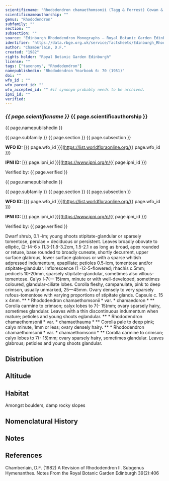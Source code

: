```yaml
---
scientificname: "Rhododendron chamaethomsonii (Tagg & Forrest) Cowan & Davidian"
scientificnameauthorship: ""
genus: "Rhododendron"
subfamily: ""
section: ""
subsection: ""
source: "Edinburgh Rhododendron Monographs – Royal Botanic Garden Edinburgh"
identifier: "https://data.rbge.org.uk/service/factsheets/Edinburgh_Rhododendron_Monographs.xhtml"
author: "Chamberlain, D.F."
created: "1982"
rights holder: "Royal Botanic Garden Edinburgh"
license: ""
tags: ["taxonomy", "Rhododendron"]
namepublishedin: "Rhododendron Yearbook 6: 70 (1951)"
doi: ""
wfo_id : ""
wfo_parent_id: ""
wfo_accepted_id: "" #if synonym probably needs to be archived.                      
ipni_id: ""
verified:
---
```

### _{{ page.scientificname }}_ {{ page.scientificauthorship }}
 {{ page.namepublishedin }}

{{ page.subfamily }} {{ page.section }} {{ page.subsection }}

**WFO ID:** [{{ page.wfo_id }}](https://list.worldfloraonline.org/{{ page.wfo_id }})

**IPNI ID:** [{{ page.ipni_id }}](https://www.ipni.org/n/{{ page.ipni_id }})

Verified by: {{ page.verified }}

 {{ page.namepublishedin }}

{{ page.subfamily }} {{ page.section }} {{ page.subsection }}

**WFO ID:** [{{ page.wfo_id }}](https://list.worldfloraonline.org/{{ page.wfo_id }})

**IPNI ID:** [{{ page.ipni_id }}](https://www.ipni.org/n/{{ page.ipni_id }})

Verified by: {{ page.verified }}



Dwarf shrub, 0.1 -lm; young shoots stipitate-glandular or sparsely tomentose, perulae ± deciduous or persistent. Leaves broadly obovate to elliptic, (2-)4-6 x (1.3-)1.8-3.2cm, 1.5-2.1 x as long as broad, apex rounded or retuse, base rounded to broadly cuneate, shortly decurrent, upper surface glabrous, lower surface glabrous or with a sparse whitish adpressed indumentum, epapillate; petioles 0.5-lcm, tomentose and/or stipitate-glandular. Inflorescence (1 -)2-5-flowered; rhachis c.5mm; pedicels 10-20mm, sparsely stipitate-glandular, sometimes also villous-tomentose. Calyx l-7(— 15)mm, minute or with well-developed, sometimes coloured, glandular-ciliate lobes. Corolla fleshy, campanulate, pink to deep crimson, usually unmarked, 25—45mm. Ovary densely to very sparsely rufous-tomentose with varying proportions of stipitate glands. Capsule c. 15 x 4mm. ** * Rhododendron chamaethomsonii * var. * chamaedoron * ** Corolla carmine to crimson; calyx lobes to 7(- 15)mm; ovary sparsely hairy, sometimes glandular. Leaves with a thin discontinuous indumentum when mature; petioles and young shoots eglandular. ** * Rhododendron chamaethomsonii * var. * chamaethauma * ** Corolla pale to deep pink; calyx minute, 1mm or less; ovary densely hairy. ** * Rhododendron chamaethomsonii * var. * chamaethomsonii * ** Corolla carmine to crimson; calyx lobes to 7(- 15)mm; ovary sparsely hairy, sometimes glandular. Leaves glabrous; petioles and young shoots glandular.

## Distribution


## Altitude


## Habitat
Amongst boulders, damp rocky slopes

## Nomenclatural History

                       
## Notes


## References

Chamberlain, D.F. (1982) A Revision of Rhododendron II. Subgenus Hymenanthes. Notes From the Royal Botanic Garden Edinburgh 39(2):406
